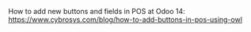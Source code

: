 How to add new buttons and fields in POS at Odoo 14: https://www.cybrosys.com/blog/how-to-add-buttons-in-pos-using-owl
